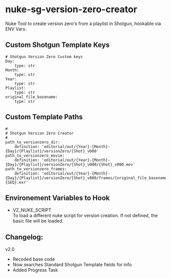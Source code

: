 # nuke-sg-version-zero-creator
 Nuke Tool to create version zero's from a playlist in Shotgun, hookable via ENV Vars.


## Custom Shotgun Template Keys
    # Shotgun Version Zero Custom keys
    Day:
        type: str
    Month:
        type: str
    Year:
        type: str
    Playlist:
        type: str
    original_file_basename:
        type: str


## Custom Template Paths
    #
    # Shotgun Version Zero Creator
    #
    path_to_versionzero_dir:
        definition: 'editorial/out/{Year}-{Month}-{Day}/{Playlist}/versionZero/{Shot}_v000'
    path_to_versionzero_movie:
        definition: 'editorial/out/{Year}-{Month}-{Day}/{Playlist}/versionZero/{Shot}_v000/{Shot}_v000.mov'
    path_to_versionzero_frames:
        definition: 'editorial/out/{Year}-{Month}-{Day}/{Playlist}/versionZero/{Shot}_v000/frames/{original_file_basename}_v000.{SEQ}.exr'



## Environement Variables to Hook
- VZ_NUKE_SCRIPT  
To load a different nuke script for version creation. 
If not defined, the basic file will be loaded.




## Changelog:
v2.0
- Recoded base code
- Now searches Standard Shotgun Template fields for info
- Added Progress Task